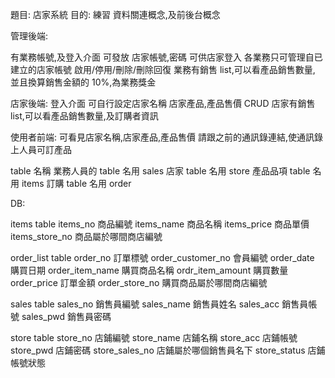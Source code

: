 題目: 店家系統
目的: 練習 資料關連概念,及前後台概念

管理後端:

有業務帳號,及登入介面
可發放 店家帳號,密碼 可供店家登入
各業務只可管理自已建立的店家帳號 啟用/停用/刪除/刪除回復
業務有銷售 list,可以看產品銷售數量,
並且換算銷售金額的 10%,為業務獎金

店家後端:
登入介面
可自行設定店家名稱
店家產品,產品售價 CRUD
店家有銷售 list,可以看產品銷售數量,及訂購者資訊

使用者前端:
可看見店家名稱,店家產品,產品售價
請跟之前的通訊錄連結,使通訊錄上人員可訂產品

table 名稱
業務人員的 table 名用 sales
店家 table 名用 store 
產品品項 table 名用  items
訂購 table 名用 order


DB:

items table
items_no 商品編號
items_name 商品名稱
items_price 商品單價
items_store_no 商品屬於哪間商店編號

order_list table
order_no 訂單標號
order_customer_no 會員編號
order_date 購買日期
order_item_name 購買商品名稱
ordr_item_amount 購買數量
order_price 訂單金額
order_store_no 購買商品屬於哪間商店編號

sales table
sales_no 銷售員編號
sales_name 銷售員姓名
sales_acc 銷售員帳號
sales_pwd 銷售員密碼

store table
store_no 店鋪編號
store_name 店鋪名稱
store_acc 店鋪帳號
store_pwd 店鋪密碼
store_sales_no 店鋪屬於哪個銷售員名下
store_status 店鋪帳號狀態

